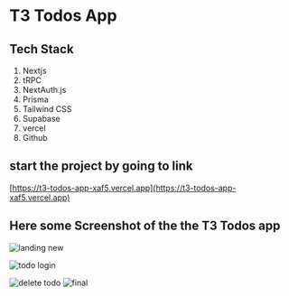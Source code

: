 # T3 Todos App

## Tech Stack
1. Nextjs
2. tRPC
3. NextAuth.js
4. Prisma
5. Tailwind CSS
6. Supabase
7. vercel
8. Github

## start the project by going to link

[https://t3-todos-app-xaf5.vercel.app](https://t3-todos-app-xaf5.vercel.app)
   ## Here some Screenshot of the the T3 Todos app


![landing new](https://github.com/khelsai01/t3_todos_app/assets/119441119/d76fe891-2f89-4e27-910a-0672f5eed1ee)

![todo login](https://github.com/khelsai01/t3_todos_app/assets/119441119/b4748056-f635-4c1d-8dba-919c850d6180)

![delete todo](https://github.com/khelsai01/t3_todos_app/assets/119441119/732a3138-2abc-4901-ac48-e0fbd36f4116)
![final](https://github.com/khelsai01/t3_todos_app/assets/119441119/97a61874-a8e8-4c8a-a336-61ac0db25e39)
